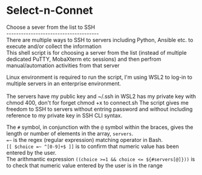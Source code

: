 # Select-n-Connet
Choose a sever from the list to SSH<br>
--------------------------------------<br>
There are multiple ways to SSH to servers including Python, Ansible etc. to execute and/or collect the information<br> 
This shell script is for choosing a server from the list (instead of multiple dedicated PuTTY, MobaXterm etc sessions) and then perfrom manual/automation activities from that server<br>

Linux environment is required to run the script, I'm using WSL2 to log-in to multiple servers in an enterprise environment.<br><br>
The servers have my public key and ~/.ssh in WSL2 has my private key with chmod 400, don't for forget chmod +x to connect.sh The script gives me freedom to SSH to servers without entring password and without including reference to my private key in SSH CLI syntax.

The `#` symbol, in conjunction with the `@` symbol within the braces, gives the length or number of elements in the array, `servers`.<br> 
`=~` is the regex (regular expression) matching operator in Bash.<br>
`[[ $choice =~ ^[0-9]+$ ]]` is to confirm that numeric value has been entered by the user.<br>
The arithmantic expression `((choice >=1 && choice <= ${#servers[@]}))` is to check that numeric value entered by the user is in the range<br>
